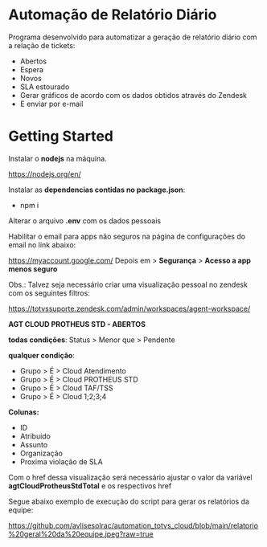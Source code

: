 # Automação de Relatório Diário

Programa desenvolvido para automatizar a geração de relatório diário com a relação de tickets:
  - Abertos
  - Espera
  - Novos
  - SLA estourado
  - Gerar gráficos de acordo com os dados obtidos através do Zendesk
  - E enviar por e-mail

# Getting Started

Instalar o **nodejs** na máquina.

https://nodejs.org/en/

Instalar as **dependencias contidas no package.json**:

- npm i

Alterar o arquivo **.env** com os dados pessoais

Habilitar o email para apps não seguros na página de configurações do email no link abaixo:

https://myaccount.google.com/
Depois em > **Segurança** > **Acesso a app menos seguro**

Obs.: Talvez seja necessário criar uma visualização pessoal no zendesk com os seguintes filtros:

https://totvssuporte.zendesk.com/admin/workspaces/agent-workspace/

**AGT CLOUD PROTHEUS STD - ABERTOS**

**todas condições**: Status > Menor que > Pendente


**qualquer condição**:
- Grupo > É > Cloud Atendimento
- Grupo > É > Cloud PROTHEUS STD
- Grupo > É > Cloud TAF/TSS
- Grupo > É > Cloud 1;2;3;4

**Colunas:**
- ID
- Atribuido
- Assunto
- Organização
- Proxima violação de SLA

Com o href dessa visualização será necessário ajustar o valor da variável **agtCloudProtheusStdTotal** e os respectivos href

Segue abaixo exemplo de execução do script para gerar os relatórios da equipe:

https://github.com/avlisesolrac/automation_totvs_cloud/blob/main/relatorio%20geral%20da%20equipe.jpeg?raw=true

